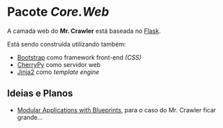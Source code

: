 Pacote *Core.Web*
============================

A camada web do **Mr. Crawler** está baseada no [Flask](http://flask.pocoo.org).

Está sendo construída utilizando também:
* [Bootstrap](http://getbootstrap.com) como framework front-end *(CSS)*
* [CherryPy](http://www.cherrypy.org) como servidor web
* [Jinja2](http://jinja.pocoo.org) como *template engine*

Ideias e Planos
----------------------------
* [Modular Applications with Blueprints](http://flask.pocoo.org/docs/blueprints/#blueprints), para o caso do Mr. Crawler ficar grande...
